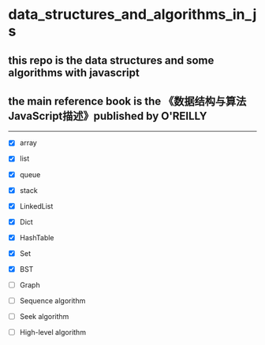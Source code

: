 # data_structures_and_algorithms_in_js

## this repo is the data structures and some algorithms with javascript

## the main reference book is the 《数据结构与算法JavaScript描述》published by O'REILLY

---

- [x] array

- [x] list

- [x] queue

- [x] stack

- [x] LinkedList

- [x] Dict

- [x] HashTable

- [x] Set

- [x] BST

- [ ] Graph

- [ ] Sequence algorithm

- [ ] Seek algorithm

- [ ] High-level algorithm
